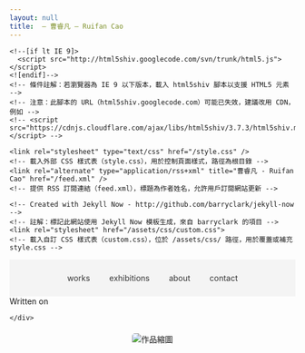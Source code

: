```yaml
---
layout: null
title:  – 曹睿凡 – Ruifan Cao
---
```

<!DOCTYPE html>
<!-- 宣告文件類型為 HTML5，確保瀏覽器以標準模式渲染頁面 -->
<html>
  <head>
    <!-- head 標籤包含頁面的元數據（metadata）、樣式和腳本 -->
    <title>創作 Art Works – 曹睿凡 – Ruifan Cao</title>
    <!-- 設置頁面標題，顯示在瀏覽器標籤上，包含中英文名稱 -->
    <meta charset="utf-8" />
    <!-- 指定字符編碼為 UTF-8，支援中文等多語言字符 -->
    <meta content='text/html; charset=utf-8' http-equiv='Content-Type'>
    <!-- 定義文件內容類型和字符編碼，與上一行功能重複，但為舊版瀏覽器提供兼容性 -->
    <meta http-equiv='X-UA-Compatible' content='IE=edge'>
    <!-- 確保 Internet Explorer 使用最新的渲染引擎（Edge 模式） -->
    <meta name='viewport' content='width=device-width, initial-scale=1.0, maximum-scale=1.0'>
    <!-- 設置 viewport 適配移動設備，初始縮放比例為 1，且禁用用戶縮放，適合響應式設計 -->    
    <meta name="description" content="Ruifan Cao">
    <!-- 定義頁面描述，供搜索引擎使用，內容為作者姓名 -->
    <meta property="og:description" content="Ruifan Cao" />
    <!-- Open Graph 協議的描述，用於社群媒體分享時顯示（例如 Facebook），與 meta description 相同 -->
    <meta name="author" content="曹睿凡" />
    <!-- 指定頁面作者為「曹睿凡」，供搜索引擎和瀏覽器識別 -->    
    <meta property="og:title" content="創作 Art Works" />
    <!-- Open Graph 協議的標題，社群媒體分享時顯示的頁面標題 -->
    <meta property="twitter:title" content="創作 Art Works" />
    <!-- Twitter Card 的標題，分享到 Twitter 時顯示的標題，與 og:title 相同 -->

    <!--[if lt IE 9]>
      <script src="http://html5shiv.googlecode.com/svn/trunk/html5.js"></script>
    <![endif]-->
    <!-- 條件註解：若瀏覽器為 IE 9 以下版本，載入 html5shiv 腳本以支援 HTML5 元素 -->
    <!-- 注意：此腳本的 URL（html5shiv.googlecode.com）可能已失效，建議改用 CDN，例如 -->
    <!-- <script src="https://cdnjs.cloudflare.com/ajax/libs/html5shiv/3.7.3/html5shiv.min.js"></script> -->
    
    <link rel="stylesheet" type="text/css" href="/style.css" />
    <!-- 載入外部 CSS 樣式表（style.css），用於控制頁面樣式，路徑為根目錄 -->
    <link rel="alternate" type="application/rss+xml" title="曹睿凡 - Ruifan Cao" href="/feed.xml" />
    <!-- 提供 RSS 訂閱連結（feed.xml），標題為作者姓名，允許用戶訂閱網站更新 -->

    <!-- Created with Jekyll Now - http://github.com/barryclark/jekyll-now -->
    <!-- 註解：標記此網站使用 Jekyll Now 模板生成，來自 barryclark 的項目 -->
    <link rel="stylesheet" href="/assets/css/custom.css">
    <!-- 載入自訂 CSS 樣式表（custom.css），位於 /assets/css/ 路徑，用於覆蓋或補充 style.css -->
  </head>

  <body>
  <!-- body 標籤包含頁面的可見內容 -->
    <nav>
  <!-- 導航欄，用於顯示網站的主要連結 -->
  <ul>
  <!-- 無序列表，列出導航項目 -->    
      <li><a href="/mywork/">works</a></li>
      <!-- 導航項目：連結到作品集頁面（/mywork/），顯示文字為 "works" -->
      <li><a href="/exhibitions/">exhibitions</a></li>
      <!-- 導航項目：連結到展覽頁面（/exhibitions/），顯示文字為 "exhibitions" -->
      <li><a href="/about/">about</a></li>
      <!-- 導航項目：連結到關於頁面（/about/），顯示文字為 "about" -->
      <li><a href="/contact/">contact</a></li>
      <!-- 導航項目：連結到聯繫頁面（/contact/），顯示文字為 "contact" -->
  </ul>
</nav>
<!-- 導航欄結束 -->
    
<style>
    .carousel {
      text-align: center;
      margin-top: 20px;
    }
    .carousel img {
      max-width: 300px;
      height: auto;
      border-radius: 5px;
      cursor: pointer;
    }
    nav {
      background-color: #f4f4f4;
      padding: 10px 0;
      text-align: center;
    }
    nav ul {
      list-style: none;
      padding: 0;
    }
    nav ul li {
      display: inline;
      margin: 0 15px;
    }
    nav ul li a {
      text-decoration: none;
      color: #333;
    }
  </style>
  <div class="date">
    Written on 
  </div>

  
</article>

    </div>

  <div class="carousel">
    <img id="carousel-image" src="/images/jpg/jpg-s/01sheepdog.jpg" alt="作品縮圖">
  </div>
  <script>
    const works = [
      { thumb: "/images/jpg/jpg-s/1-s.jpg", url: "/works.md/01sheepdog.html", alt: "牧羊犬" },
      { thumb: "/images/jpg/jpg-s/2-s.jpg", url: "/works.md/02Tip.html", alt: "躍起" },
      { thumb: "/images/jpg/jpg-s/3-s.jpg", url: "/works.md/03fish.html", alt: "魚都知道方向了" },
      { thumb: "/images/jpg/jpg-s/4-s.jpg", url: "/works.md/04Locked.html", alt: "大象的鼻子反鎖了門" },
      { thumb: "/images/jpg/jpg-s/5-s.jpg", url: "/works.md/05sedimentary.html", alt: "沈積岩" },
      { thumb: "/images/jpg/jpg-s/6-s.jpg", url: "/works.md/06Blank.html", alt: "支起空白" },
      { thumb: "/images/jpg/jpg-s/7-s.jpg", url: "/works.md/07Kite.html", alt: "風箏線" },
      { thumb: "/images/jpg/jpg-s/8-s.jpg", url: "/works.md/08direction.html", alt: "到達的地方" },
      { thumb: "/images/jpg/jpg-s/9-s.jpg", url: "/works.md/09Knight.html", alt: "騎士" },
      { thumb: "/images/jpg/jpg-s/10-s.jpg", url: "/works.md/10Place.html", alt: "置" },
      { thumb: "/images/jpg/jpg-s/11-s.jpg", url: "/works.md/11free.html", alt: "自由" }
    ];

    let currentIndex = 0;
    const imageElement = document.getElementById("carousel-image");

    function updateImage() {
      imageElement.src = works[currentIndex].thumb;
      imageElement.alt = works[currentIndex].alt;
      currentIndex = (currentIndex + 1) % works.length;
    }

    imageElement.addEventListener("click", () => {
      window.open(works[currentIndex].url, "_blank");
    });

    updateImage();
    setInterval(updateImage, 5000);
  </script>
</body>
</html>
